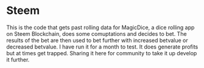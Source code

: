 # Steem
This is the code that gets past rolling data for MagicDice, a dice rolling app on Steem Blockchain, does some comuptations and decides to bet. The results of the bet are then used to bet further with increased betvalue or decreased betvalue. I have run it for a month to test. It does generate profits but at times get trapped. Sharing it here for community to take it up develop it further.
